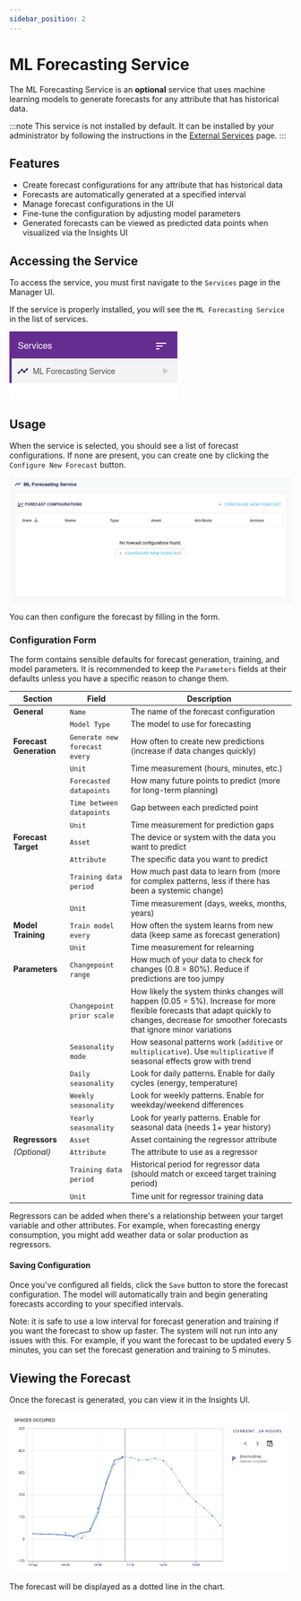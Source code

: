 ```yaml
---
sidebar_position: 2
---
```


# ML Forecasting Service

The ML Forecasting Service is an **optional** service that uses machine learning models to generate forecasts for any attribute that has historical data.

:::note
This service is not installed by default. It can be installed by your administrator by following the instructions in the [External Services](../../developer-guide/external-services.md) page.
:::

## Features

- Create forecast configurations for any attribute that has historical data
- Forecasts are automatically generated at a specified interval
- Manage forecast configurations in the UI
- Fine-tune the configuration by adjusting model parameters
- Generated forecasts can be viewed as predicted data points when visualized via the Insights UI

## Accessing the Service

To access the service, you must first navigate to the `Services` page in the Manager UI.

If the service is properly installed, you will see the `ML Forecasting Service` in the list of services.

![ML Forecasting Service](img/service-ml-forecast-tree.png)

## Usage

When the service is selected, you should see a list of forecast configurations. If none are present, you can create one by clicking the `Configure New Forecast` button.

![ML Forecasting Service](img/service-ml-forecast-config-list.png)

You can then configure the forecast by filling in the form.

### Configuration Form

The form contains sensible defaults for forecast generation, training, and model parameters. It is recommended to keep the `Parameters` fields at their defaults unless you have a specific reason to change them.

| Section | Field | Description |
|---------|-------|-------------|
| **General** | `Name` | The name of the forecast configuration |
| | `Model Type` | The model to use for forecasting |
| **Forecast Generation** | `Generate new forecast every` | How often to create new predictions (increase if data changes quickly) |
| | `Unit` | Time measurement (hours, minutes, etc.) |
| | `Forecasted datapoints` | How many future points to predict (more for long-term planning) |
| | `Time between datapoints` | Gap between each predicted point |
| | `Unit` | Time measurement for prediction gaps |
| **Forecast Target** | `Asset` | The device or system with the data you want to predict |
| | `Attribute` | The specific data you want to predict |
| | `Training data period` | How much past data to learn from (more for complex patterns, less if there has been a systemic change) |
| | `Unit` | Time measurement (days, weeks, months, years) |
| **Model Training** | `Train model every` | How often the system learns from new data (keep same as forecast generation) |
| | `Unit` | Time measurement for relearning |
| **Parameters** | `Changepoint range` | How much of your data to check for changes (0.8 = 80%). Reduce if predictions are too jumpy |
| | `Changepoint prior scale` | How likely the system thinks changes will happen (0.05 = 5%). Increase for more flexible forecasts that adapt quickly to changes, decrease for smoother forecasts that ignore minor variations |
| | `Seasonality mode` | How seasonal patterns work (`additive` or `multiplicative`). Use `multiplicative` if seasonal effects grow with trend |
| | `Daily seasonality` | Look for daily patterns. Enable for daily cycles (energy, temperature) |
| | `Weekly seasonality` | Look for weekly patterns. Enable for weekday/weekend differences |
| | `Yearly seasonality` | Look for yearly patterns. Enable for seasonal data (needs 1+ year history) |
| **Regressors** | `Asset` | Asset containing the regressor attribute |
| *(Optional)* | `Attribute` | The attribute to use as a regressor |
| | `Training data period` | Historical period for regressor data (should match or exceed target training period) |
| | `Unit` | Time unit for regressor training data |

Regressors can be added when there's a relationship between your target variable and other attributes. For example, when forecasting energy consumption, you might add weather data or solar production as regressors.



#### Saving Configuration

Once you've configured all fields, click the `Save` button to store the forecast configuration. The model will automatically train and begin generating forecasts according to your specified intervals.

Note: it is safe to use a low interval for forecast generation and training if you want the forecast to show up faster. The system will not run into any issues with this. For example, if you want the forecast to be updated every 5 minutes, you can set the forecast generation and training to 5 minutes.

## Viewing the Forecast

Once the forecast is generated, you can view it in the Insights UI.

![ML Forecasting Service](img/service-ml-forecast-insights.png)

The forecast will be displayed as a dotted line in the chart.


